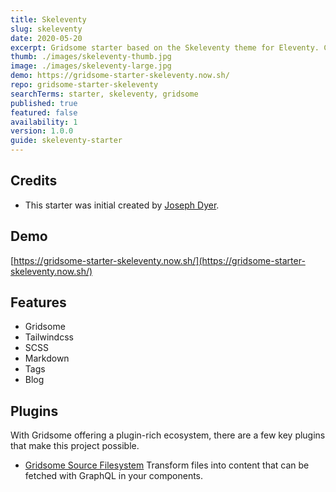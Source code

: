 ```yaml
---
title: Skeleventy
slug: skeleventy
date: 2020-05-20
excerpt: Gridsome starter based on the Skeleventy theme for Eleventy. Content is added via markdown, while Tailwind CSS is used for the layout/styling.
thumb: ./images/skeleventy-thumb.jpg
image: ./images/skeleventy-large.jpg
demo: https://gridsome-starter-skeleventy.now.sh/
repo: gridsome-starter-skeleventy
searchTerms: starter, skeleventy, gridsome
published: true
featured: false
availability: 1
version: 1.0.0
guide: skeleventy-starter
---
```

## Credits

* This starter was initial created by [Joseph Dyer](https://github.com/josephdyer).

## Demo
[https://gridsome-starter-skeleventy.now.sh/](https://gridsome-starter-skeleventy.now.sh/)

## Features

* Gridsome
* Tailwindcss
* SCSS
* Markdown
* Tags
* Blog

## Plugins

With Gridsome offering a plugin-rich ecosystem, there are a few key plugins that make this project possible. 

- [Gridsome Source Filesystem](https://gridsome.org/plugins/@gridsome/source-filesystem) Transform files into content that can be fetched with GraphQL in your components.